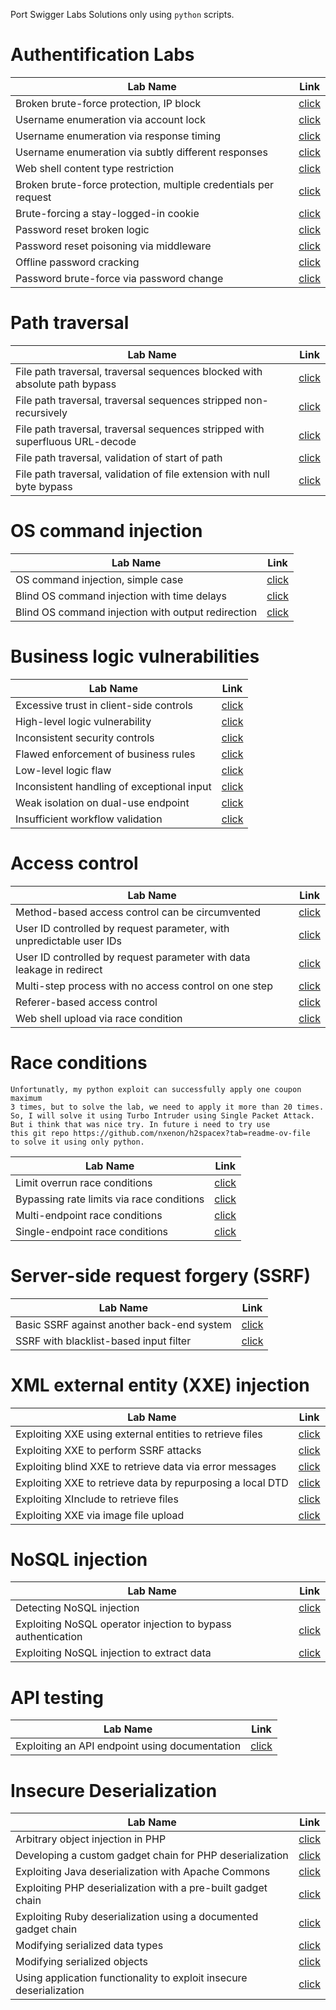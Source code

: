 Port Swigger Labs Solutions only using `python` scripts.


# Authentification Labs
|Lab Name|Link|
|---|---|
|Broken brute-force protection, IP block|[click](ServerSide/Authentification/Broken%20brute-force%20protection%2C%20IP%20block/solve.py)|
|Username enumeration via account lock|[click](/ServerSide/Authentification/Username%20enumeration%20via%20account%20lock/solve.py)|
|Username enumeration via response timing|[click](/ServerSide/Authentification/Username%20enumeration%20via%20response%20timing/solve.py)|
|Username enumeration via subtly different responses|[click](/ServerSide/Authentification/Username%20enumeration%20via%20subtly%20different%20responses/solve.py)|
|Web shell content type restriction|[click](https://github.com/NOZ1000/PortSwiggerSolutions/blob/main/ServerSide/FileUpload/web_shell_content_type_rest/solve.py)|
|Broken brute-force protection, multiple credentials per request|[click](/ServerSide/Authentification/Broken%20brute-force%20protection,%20multiple%20credentials%20per%20request/solve.py)|
|Brute-forcing a stay-logged-in cookie|[click](/ServerSide/Authentification/Brute-forcing%20a%20stay-logged-in%20cookie/solve.py)|
|Password reset broken logic|[click](/ServerSide/Authentification/Password%20reset%20broken%20logic/solve.py)|
|Password reset poisoning via middleware|[click](/ServerSide/Authentification/Password%20reset%20poisoning%20via%20middleware/solve.py)|
|Offline password cracking|[click](/ServerSide/Authentification/Offline%20password%20cracking/solve.py)|
|Password brute-force via password change|[click](/ServerSide/Authentification/Password%20brute-force%20via%20password%20change/solve.py)|

# Path traversal
|Lab Name|Link|
|---|---|
|File path traversal, traversal sequences blocked with absolute path bypass|[click](/ServerSide/PathTraversal/File%20path%20traversal,%20traversal%20sequences%20blocked%20with%20absolute%20path%20bypass/solve.py)|
|File path traversal, traversal sequences stripped non-recursively|[click](/ServerSide/PathTraversal/File%20path%20traversal,%20traversal%20sequences%20stripped%20non-recursively/solve.py)|
|File path traversal, traversal sequences stripped with superfluous URL-decode|[click](/ServerSide/PathTraversal/File%20path%20traversal,%20traversal%20sequences%20stripped%20with%20superfluous%20URL-decode/solve.py)|
|File path traversal, validation of start of path|[click](/ServerSide/PathTraversal/File%20path%20traversal,%20validation%20of%20start%20of%20path/solve.py)|
|File path traversal, validation of file extension with null byte bypass|[click](/ServerSide/PathTraversal/File%20path%20traversal,%20validation%20of%20file%20extension%20with%20null%20byte%20bypass/solve.py)|

# OS command injection
|Lab Name|Link|
|---|---|
|OS command injection, simple case|[click](/ServerSide/OS%20command%20injection/OS%20command%20injection,%20simple%20case/solve.py)|
|Blind OS command injection with time delays|[click](/ServerSide/OS%20command%20injection/Blind%20OS%20command%20injection%20with%20time%20delays/solve.py)|
|Blind OS command injection with output redirection|[click](/ServerSide/OS%20command%20injection/Blind%20OS%20command%20injection%20with%20output%20redirection/solve.py)|

# Business logic vulnerabilities
|Lab Name|Link|
|---|---|
|Excessive trust in client-side controls|[click](/ServerSide/Business%20logic%20vulnerabilities/Excessive%20trust%20in%20client-side%20controls/solve.py)|
|High-level logic vulnerability|[click](/ServerSide/Business%20logic%20vulnerabilities/High-level%20logic%20vulnerability/solve.py)|
|Inconsistent security controls|[click](/ServerSide/Business%20logic%20vulnerabilities/Inconsistent%20security%20controls/solve.py)|
|Flawed enforcement of business rules|[click](/ServerSide/Business%20logic%20vulnerabilities/Flawed%20enforcement%20of%20business%20rules/solve.py)|
|Low-level logic flaw|[click](/ServerSide/Business%20logic%20vulnerabilities/Low-level%20logic%20flaw/solve.py)|
|Inconsistent handling of exceptional input|[click](/ServerSide/Business%20logic%20vulnerabilities/Inconsistent%20handling%20of%20exceptional%20input/solve.py)|
|Weak isolation on dual-use endpoint|[click](/ServerSide/Business%20logic%20vulnerabilities/Weak%20isolation%20on%20dual-use%20endpoint/solve.py)
|Insufficient workflow validation|[click](/ServerSide/Business%20logic%20vulnerabilities/Insufficient%20workflow%20validation/solve.md)|

# Access control
|Lab Name|Link|
|---|---|
|Method-based access control can be circumvented|[click](/ServerSide/AccessControl/Method-based%20access%20control%20can%20be%20circumvented/solve.py)|
|User ID controlled by request parameter, with unpredictable user IDs|[click](/ServerSide/AccessControl/User%20ID%20controlled%20by%20request%20parameter,%20with%20unpredictable%20user%20IDs%20/solve.py)|
|User ID controlled by request parameter with data leakage in redirect|[click](/ServerSide/AccessControl/User%20ID%20controlled%20by%20request%20parameter%20with%20data%20leakage%20in%20redirect/solve.py)|
|Multi-step process with no access control on one step|[click](/ServerSide/AccessControl/Multi-step%20process%20with%20no%20access%20control%20on%20one%20step/solve.py)|
|Referer-based access control|[click](/ServerSide/AccessControl/Referer-based%20access%20control/solve.py)|
|Web shell upload via race condition|[click](/ServerSide/FileUpload/Web%20shell%20upload%20via%20race%20condition/solve.py)|

# Race conditions
    Unfortunatly, my python exploit can successfully apply one coupon maximum 
    3 times, but to solve the lab, we need to apply it more than 20 times.
    So, I will solve it using Turbo Intruder using Single Packet Attack. 
    But i think that was nice try. In future i need to try use 
    this git repo https://github.com/nxenon/h2spacex?tab=readme-ov-file 
    to solve it using only python.
|Lab Name|Link|
|---|---|
|Limit overrun race conditions|[click](/ServerSide/Race%20conditions/Limit%20overrun%20race%20conditions/solve.py)|
|Bypassing rate limits via race conditions|[click](/ServerSide/Race%20conditions/Bypassing%20rate%20limits%20via%20race%20conditions/solve.md)|
|Multi-endpoint race conditions|[click](/ServerSide/Race%20conditions/Multi-endpoint%20race%20conditions/solve.md)|
|Single-endpoint race conditions|[click](/ServerSide/Race%20conditions/Single-endpoint%20race%20conditions/solve.md)|


# Server-side request forgery (SSRF)

|Lab Name|Link|
|---|---|
|Basic SSRF against another back-end system|[click](/ServerSide/SSRF/Basic%20SSRF%20against%20another%20back-end%20system/solve.py)|
|SSRF with blacklist-based input filter|[click](/ServerSide/SSRF/SSRF%20with%20blacklist-based%20input%20filter/solve.py)|

# XML external entity (XXE) injection

|Lab Name|Link|
|---|---|
|Exploiting XXE using external entities to retrieve files|[click](/ServerSide/XXE/Exploiting%20XXE%20using%20external%20entities%20to%20retrieve%20files/solve.py)|
|Exploiting XXE to perform SSRF attacks|[click](/ServerSide/XXE/Exploiting%20XXE%20to%20perform%20SSRF%20attacks/solve.py)|
|Exploiting blind XXE to retrieve data via error messages|[click](/ServerSide/XXE/Exploiting%20blind%20XXE%20to%20retrieve%20data%20via%20error%20messages/solve.py)|
|Exploiting XXE to retrieve data by repurposing a local DTD|[click](/ServerSide/XXE/Exploiting%20XXE%20to%20retrieve%20data%20by%20repurposing%20a%20local%20DTD/solve.py)|
|Exploiting XInclude to retrieve files|[click](/ServerSide/XXE/Exploiting%20XInclude%20to%20retrieve%20files/solve.py)|
|Exploiting XXE via image file upload|[click](/ServerSide/XXE/Exploiting%20XXE%20via%20image%20file%20upload/solve.py)|

# NoSQL injection
|Lab Name|Link|
|---|---|
|Detecting NoSQL injection|[click](/ServerSide/NoSQL/Detecting%20NoSQL%20injection/solve.py)|
|Exploiting NoSQL operator injection to bypass authentication|[click](/ServerSide/NoSQL/Exploiting%20NoSQL%20operator%20injection%20to%20bypass%20authentication/solve.py)|
|Exploiting NoSQL injection to extract data|[click](/ServerSide/NoSQL/Exploiting%20NoSQL%20injection%20to%20extract%20data/solve.py)|

# API testing

| Lab Name                                       | Link                                                                                                 |
| ---------------------------------------------- | ---------------------------------------------------------------------------------------------------- |
| Exploiting an API endpoint using documentation | [click](/ServerSide/API%20testing/Exploiting%20an%20API%20endpoint%20using%20documentation/solve.py) |

# Insecure Deserialization

| Lab Name                                                            | Link                                                                                                                                                                                                 |
| ------------------------------------------------------------------- | ---------------------------------------------------------------------------------------------------------------------------------------------------------------------------------------------------- |
| Arbitrary object injection in PHP                                   | [click](/AdvancedTopics/InsecureDeserialization/Arbitrary%20object%20injection%20in%20PHP.md)                                                                                                       |
| Developing a custom gadget chain for PHP deserialization            | [click](/AdvancedTopics/InsecureDeserialization/Developing%20a%20custom%20gadget%20chain%20for%20PHP%20deserialization/Developing%20a%20custom%20gadget%20chain%20for%20PHP%20deserialization.md) |
| Exploiting Java deserialization with Apache Commons                 | [click](/AdvancedTopics/InsecureDeserialization/ExploitingJavadeserializationwithApacheCommons/Exploiting%20Java%20deserialization%20with%20Apache%20Commons.md)                                                                                                                                              |
| Exploiting PHP deserialization with a pre-built gadget chain        | [click](/AdvancedTopics/InsecureDeserialization/ExploitingPHPdeserializationwithapre-builtgadgetchain/Exploiting%20PHP%20deserialization%20with%20a%20pre-built%20gadget%20chain.md)                                                                                                                                     |
| Exploiting Ruby deserialization using a documented gadget chain     | [click](/AdvancedTopics/InsecureDeserialization/ExploitingRubydeserializationusingadocumentedgadgetchain/Exploiting%20Ruby%20deserialization%20using%20a%20documented%20gadget%20chain.md)                                                                                                                                  |
| Modifying serialized data types                                     | [click](/AdvancedTopics/InsecureDeserialization/Modifying%20serialized%20data%20types.md)                                                                                                     |
| Modifying serialized objects                                        | [click](/AdvancedTopics/InsecureDeserialization/Modifying%20serialized%20objects.md)                                                                                                      |
| Using application functionality to exploit insecure deserialization | [click](/AdvancedTopics/InsecureDeserialization/Using%20application%20functionality%20to%20exploit%20insecure%20deserialization.md)                                                                                      |

